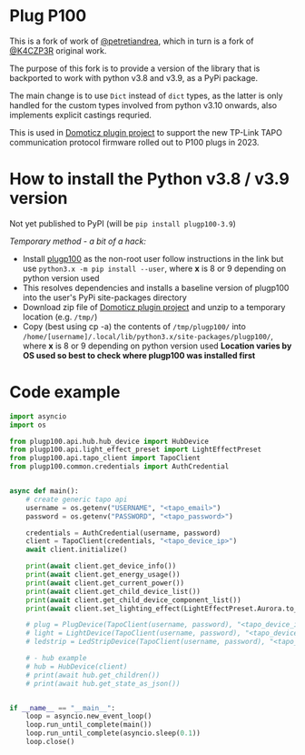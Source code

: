 # Plug P100
This is a fork of work of [@petretiandrea](https://github.com/petretiandrea/plugp100), which in turn is a fork of [@K4CZP3R](https://github.com/K4CZP3R/tapo-p100-python) original work.

The purpose of this fork is to provide a version of the library that is backported to work with python v3.8 and v3.9, as a PyPi package.

The main change is to use ```Dict``` instead of ```dict``` types, as the latter is only handled for the custom types involved from python v3.10 onwards, also implements explicit castings requried.

This is used in [Domoticz plugin project](https://github.com/RandomOutcome/Domoticz-Tapo-P100-Plugin) to support the new TP-Link TAPO communication protocol firmware rolled out to P100 plugs in 2023.

# How to install the Python v3.8 / v3.9 version
Not yet published to PyPI (will be ```pip install plugp100-3.9```) 

*Temporary method - a bit of a hack:*
- Install [plugp100](https://github.com/petretiandrea/plugp100) as the non-root user follow instructions in the link but use ```python3.x -m pip install --user```, where **x** is 8 or 9 depending on python version used 
- This resolves dependencies and installs a baseline version of plugp100 into the user's PyPi site-packages directory
- Download zip file of [Domoticz plugin project](https://github.com/RandomOutcome/Domoticz-Tapo-P100-Plugin) and unzip to a temporary location (e.g. ```/tmp/```)
- Copy (best using cp -a) the contents of ```/tmp/plugp100/``` into ```/home/[username]/.local/lib/python3.x/site-packages/plugp100/```, where **x** is 8 or 9 depending on python version used 
**Location varies by OS used so best to check where plugp100 was installed first**     

# Code example

```python
import asyncio
import os

from plugp100.api.hub.hub_device import HubDevice
from plugp100.api.light_effect_preset import LightEffectPreset
from plugp100.api.tapo_client import TapoClient
from plugp100.common.credentials import AuthCredential


async def main():
    # create generic tapo api
    username = os.getenv("USERNAME", "<tapo_email>")
    password = os.getenv("PASSWORD", "<tapo_password>")

    credentials = AuthCredential(username, password)
    client = TapoClient(credentials, "<tapo_device_ip>")
    await client.initialize()

    print(await client.get_device_info())
    print(await client.get_energy_usage())
    print(await client.get_current_power())
    print(await client.get_child_device_list())
    print(await client.get_child_device_component_list())
    print(await client.set_lighting_effect(LightEffectPreset.Aurora.to_effect()))

    # plug = PlugDevice(TapoClient(username, password), "<tapo_device_ip>")
    # light = LightDevice(TapoClient(username, password), "<tapo_device_ip>")
    # ledstrip = LedStripDevice(TapoClient(username, password), "<tapo_device_ip>")

    # - hub example
    # hub = HubDevice(client)
    # print(await hub.get_children())
    # print(await hub.get_state_as_json())


if __name__ == "__main__":
    loop = asyncio.new_event_loop()
    loop.run_until_complete(main())
    loop.run_until_complete(asyncio.sleep(0.1))
    loop.close()
```

